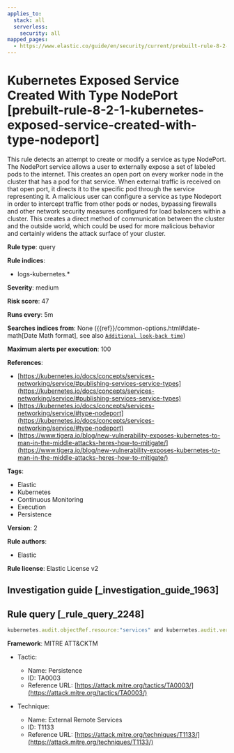 ```yaml
---
applies_to:
  stack: all
  serverless:
    security: all
mapped_pages:
  - https://www.elastic.co/guide/en/security/current/prebuilt-rule-8-2-1-kubernetes-exposed-service-created-with-type-nodeport.html
---
```


# Kubernetes Exposed Service Created With Type NodePort [prebuilt-rule-8-2-1-kubernetes-exposed-service-created-with-type-nodeport]

This rule detects an attempt to create or modify a service as type NodePort. The NodePort service allows a user to externally expose a set of labeled pods to the internet. This creates an open port on every worker node in the cluster that has a pod for that service. When external traffic is received on that open port, it directs it to the specific pod through the service representing it. A malicious user can configure a service as type Nodeport in order to intercept traffic from other pods or nodes, bypassing firewalls and other network security measures configured for load balancers within a cluster. This creates a direct method of communication between the cluster and the outside world, which could be used for more malicious behavior and certainly widens the attack surface of your cluster.

**Rule type**: query

**Rule indices**:

* logs-kubernetes.*

**Severity**: medium

**Risk score**: 47

**Runs every**: 5m

**Searches indices from**: None ({{ref}}/common-options.html#date-math[Date Math format], see also [`Additional look-back time`](docs-content://solutions/security/detect-and-alert/create-detection-rule.md#rule-schedule))

**Maximum alerts per execution**: 100

**References**:

* [https://kubernetes.io/docs/concepts/services-networking/service/#publishing-services-service-types](https://kubernetes.io/docs/concepts/services-networking/service/#publishing-services-service-types)
* [https://kubernetes.io/docs/concepts/services-networking/service/#type-nodeport](https://kubernetes.io/docs/concepts/services-networking/service/#type-nodeport)
* [https://www.tigera.io/blog/new-vulnerability-exposes-kubernetes-to-man-in-the-middle-attacks-heres-how-to-mitigate/](https://www.tigera.io/blog/new-vulnerability-exposes-kubernetes-to-man-in-the-middle-attacks-heres-how-to-mitigate/)

**Tags**:

* Elastic
* Kubernetes
* Continuous Monitoring
* Execution
* Persistence

**Version**: 2

**Rule authors**:

* Elastic

**Rule license**: Elastic License v2

## Investigation guide [_investigation_guide_1963]



## Rule query [_rule_query_2248]

```js
kubernetes.audit.objectRef.resource:"services" and kubernetes.audit.verb:("create" or "update" or "patch") and kubernetes.audit.requestObject.spec.type:"NodePort"
```

**Framework**: MITRE ATT&CKTM

* Tactic:

    * Name: Persistence
    * ID: TA0003
    * Reference URL: [https://attack.mitre.org/tactics/TA0003/](https://attack.mitre.org/tactics/TA0003/)

* Technique:

    * Name: External Remote Services
    * ID: T1133
    * Reference URL: [https://attack.mitre.org/techniques/T1133/](https://attack.mitre.org/techniques/T1133/)



